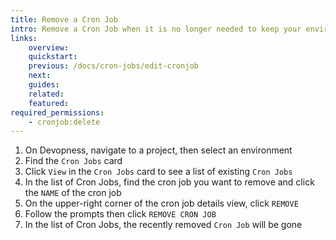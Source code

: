 ```yaml
---
title: Remove a Cron Job
intro: Remove a Cron Job when it is no longer needed to keep your environment organized.
links:
    overview:
    quickstart:
    previous: /docs/cron-jobs/edit-cronjob
    next:
    guides:
    related:
    featured:
required_permissions:
    - cronjob:delete
---
```


1. On Devopness, navigate to a project, then select an environment
1. Find the `Cron Jobs` card
1. Click `View` in the `Cron Jobs` card to see a list of existing `Cron Jobs`
1. In the list of Cron Jobs, find the cron job you want to remove and click the `NAME` of the cron job
1. On the upper-right corner of the cron job details view, click `REMOVE`
1. Follow the prompts then click `REMOVE CRON JOB`
1. In the list of Cron Jobs, the recently removed `Cron Job` will be gone
